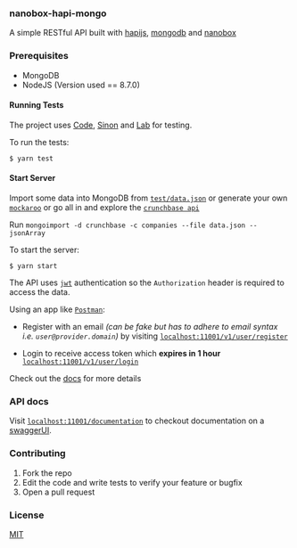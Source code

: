 ### nanobox-hapi-mongo
A simple RESTful API built with [hapijs], [mongodb] and [nanobox]

### Prerequisites
- MongoDB
- NodeJS (Version used == 8.7.0)

#### Running Tests
The project uses [Code], [Sinon] and [Lab] for testing.

To run the tests:
```
$ yarn test
```

#### Start Server
Import some data into MongoDB from [`test/data.json`](https://github.com/m8r1x/nanobox-hapi-mongo/tree/master/test/data.json) or generate your own [`mockaroo`](https://www.mockaroo.com) or go all in and explore the [`crunchbase api`](https://data.crunchbase.com/v3/docs/using-the-api)

Run
`mongoimport -d crunchbase -c companies --file data.json --jsonArray`

To start the server:
```
$ yarn start
```
The API uses [`jwt`](https://jwt.io/introduction/) authentication so the `Authorization` header is required to access the data.

Using an app like [`Postman`](https://www.getpostman.com/):
- Register with an email *(can be fake but has to adhere to email syntax i.e. `user@provider.domain`)* by visiting [`localhost:11001/v1/user/register`](http://localhost:11001/v1/user/register)

- Login to receive access token which **expires in 1 hour** [`localhost:11001/v1/user/login`](http://localhost:11001/v1/user/login)

Check out the [docs](http://localhost:11001/documentation) for more details

### API docs
Visit [`localhost:11001/documentation`](http://localhost:11001/documentation) to checkout documentation on a [swaggerUI](https://swagger.io/).

### Contributing
1. Fork the repo
2. Edit the code and write tests to verify your feature or bugfix
3. Open a pull request

### License
[MIT](https://opensource.org/license/MIT)

[hapijs]: <https://github.com/hapijs/hapi>
[mongodb]: <https://github.com/Automattic/mongoose>
[nanobox]: <https://github.com/nanobox-io/nanobox>
[Code]: <https://github.com/hapijs/code>
[Lab]: <https://github.com/hapijs/lab>
[Sinon]: <https://github.com/sinonjs/sinon>
